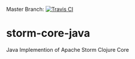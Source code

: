 Master Branch: [![Travis CI](https://travis-ci.org/caofangkun/storm-core-java.svg?branch=master)](https://travis-ci.org/caofangkun/storm-core-java)

# storm-core-java
Java Implemention of Apache Storm Clojure Core
